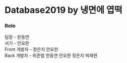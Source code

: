 # Database2019 by 냉면에 엽떡
### Role
팀장 - 한동연  
서기 - 안요한  
Front 개발자 - 정은지  안요한  
Back 개발자 - 위준범 한동연 안요한 정은지 박재현 
